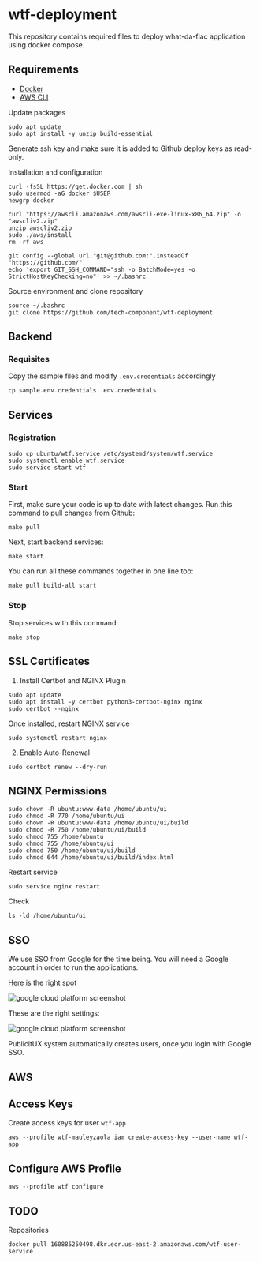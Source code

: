 # wtf-deployment

This repository contains required files to deploy what-da-flac application using docker compose.

## Requirements

* [Docker](https://www.docker.com/products/docker-desktop/)
* [AWS CLI](https://docs.aws.amazon.com/cli/latest/userguide/getting-started-install.html)

Update packages

```
sudo apt update
sudo apt install -y unzip build-essential
```

Generate ssh key and make sure it is added to Github deploy keys as read-only.

Installation and configuration

```
curl -fsSL https://get.docker.com | sh
sudo usermod -aG docker $USER
newgrp docker

curl "https://awscli.amazonaws.com/awscli-exe-linux-x86_64.zip" -o "awscliv2.zip"
unzip awscliv2.zip
sudo ./aws/install
rm -rf aws

git config --global url."git@github.com:".insteadOf "https://github.com/"
echo 'export GIT_SSH_COMMAND="ssh -o BatchMode=yes -o StrictHostKeyChecking=no"' >> ~/.bashrc
```

Source environment and clone repository

```
source ~/.bashrc
git clone https://github.com/tech-component/wtf-deployment
```

## Backend

### Requisites

Copy the sample files and modify `.env.credentials` accordingly

```
cp sample.env.credentials .env.credentials
```

## Services

### Registration

```
sudo cp ubuntu/wtf.service /etc/systemd/system/wtf.service
sudo systemctl enable wtf.service
sudo service start wtf
```

### Start

First, make sure your code is up to date with latest changes. Run this command to pull changes from Github:

```
make pull
```

Next, start backend services:

```
make start
```

You can run all these commands together in one line too:

```
make pull build-all start
```

### Stop

Stop services with this command:

```
make stop
```

## SSL Certificates

1. Install Certbot and NGINX Plugin

```
sudo apt update
sudo apt install -y certbot python3-certbot-nginx nginx
sudo certbot --nginx
```

Once installed, restart NGINX service

```
sudo systemctl restart nginx
```

2. Enable Auto-Renewal

```
sudo certbot renew --dry-run
```

## NGINX Permissions

```
sudo chown -R ubuntu:www-data /home/ubuntu/ui
sudo chmod -R 770 /home/ubuntu/ui
sudo chown -R ubuntu:www-data /home/ubuntu/ui/build
sudo chmod -R 750 /home/ubuntu/ui/build
sudo chmod 755 /home/ubuntu
sudo chmod 755 /home/ubuntu/ui
sudo chmod 750 /home/ubuntu/ui/build
sudo chmod 644 /home/ubuntu/ui/build/index.html
```

Restart service

```
sudo service nginx restart
```

Check

```
ls -ld /home/ubuntu/ui
```


## SSO

We use SSO from Google for the time being. You will need a Google account in order to run the applications.

[Here](https://console.cloud.google.com/apis/credentials?referrer=search&project=openid-test-397315) is the right spot

![google cloud platform screenshot](./assets/google-cloud-console-credentials.png)

These are the right settings:

![google cloud platform screenshot](./assets/gcp-sso-configuration-web-app.png)

PublicitUX system automatically creates users, once you login with Google SSO.

## AWS

## Access Keys

Create access keys for user `wtf-app`

```
aws --profile wtf-mauleyzaola iam create-access-key --user-name wtf-app
```

## Configure AWS Profile

```
aws --profile wtf configure
```

## TODO

Repositories

```
docker pull 160885250498.dkr.ecr.us-east-2.amazonaws.com/wtf-user-service
```